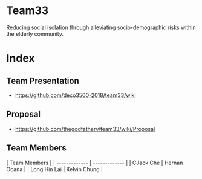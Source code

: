 # Team33

Reducing social isolation through alleviating socio-demographic risks within the elderly community.

# Index
## Team Presentation
* https://github.com/deco3500-2018/team33/wiki

## Proposal

* https://github.com/thegodfatherv/team33/wiki/Proposal

## Team Members

|            Team Members       |
| ------------- | ------------- |
|   CJack Che   |  Hernan Ocana |
| Long Hin Lai  | Kelvin Chung  |

